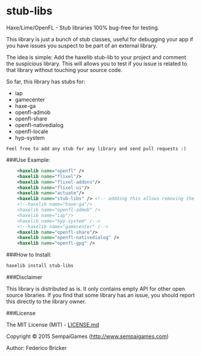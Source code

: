 # stub-libs
Haxe/Lime/OpenFL - Stub libraries 100% bug-free for testing.

This library is just a bunch of stub classes, useful for debugging your app if you have issues you suspect to be part of an external library.

The idea is simple: Add the haxelib stub-lib to your project and comment the suspicious library. This will allows you to test if you issue is related to that library without touching your source code.

So far, this library has stubs for:

* iap
* gamecenter
* haxe-ga
* openfl-admob
* openfl-share
* openfl-nativedialog
* openfl-locale
* hyp-system

```
Feel free to add any stub for any library and send pull requests :)
```

###Use Example:

```xml
	<haxelib name="openfl" />
	<haxelib name="flixel"/>
	<haxelib name="flixel-addons"/>
	<haxelib name="flixel-ui"/>
	<haxelib name="actuate"/>
	<haxelib name="stub-libs" /> <!-- addding this allows removing the other libraries without touching your code -->
	<!--haxelib name="haxe-ga"/>
	<haxelib name="openfl-admob" />
	<haxelib name="iap"/>
	<haxelib name="hyp-system" /-->
	<!--haxelib name="gamecenter" /-->
	<haxelib name="openfl-share"/>
	<haxelib name="openfl-nativedialog" />
	<haxelib name="openfl-gpg" />
```

###How to Install:

```bash
haxelib install stub-libs
```

###Disclaimer

This library is distributed as is. It only contains empty API for other open source libraries. If you find that some library has an issue, you should report this directly to the library owner.

###License

The MIT License (MIT) - [LICENSE.md](LICENSE.md)

Copyright &copy; 2015 SempaiGames (http://www.sempaigames.com)

Author: Federico Bricker
